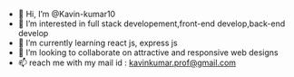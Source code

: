- 👋 Hi, I’m @Kavin-kumar10
- 👀 I’m interested in full stack developement,front-end develop,back-end develop
- 🌱 I’m currently learning react js, express js
- 💞️ I’m looking to collaborate on attractive and responsive web designs
- 📫 reach me with my mail id : kavinkumar.prof@gmail.com




